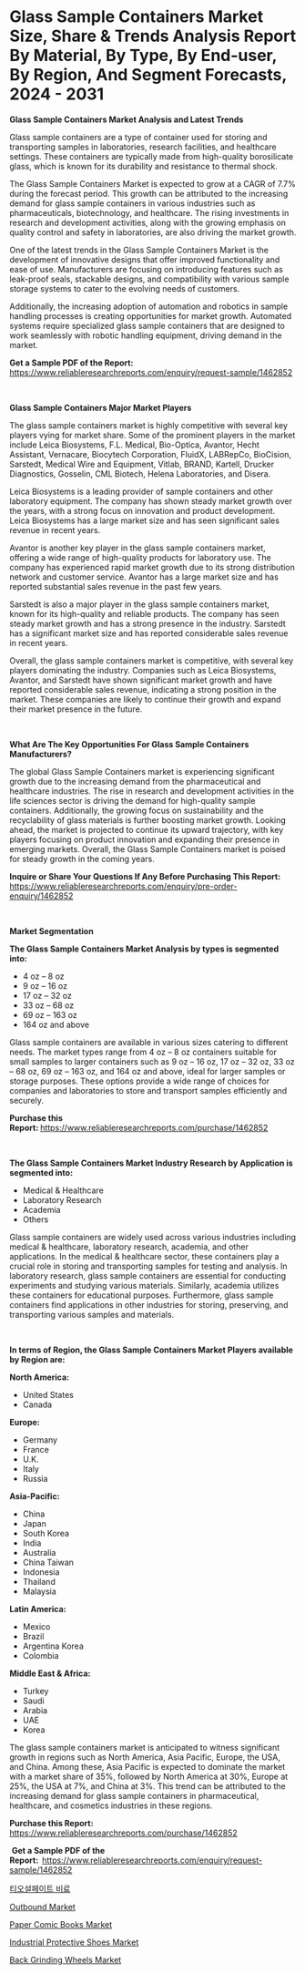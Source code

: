 <p><h1>Glass Sample Containers Market Size, Share & Trends Analysis Report By Material, By Type, By End-user, By Region, And Segment Forecasts, 2024 - 2031</h1></p><p><strong>Glass Sample Containers Market Analysis and Latest Trends</strong></p>
<p><p>Glass sample containers are a type of container used for storing and transporting samples in laboratories, research facilities, and healthcare settings. These containers are typically made from high-quality borosilicate glass, which is known for its durability and resistance to thermal shock.</p><p>The Glass Sample Containers Market is expected to grow at a CAGR of 7.7% during the forecast period. This growth can be attributed to the increasing demand for glass sample containers in various industries such as pharmaceuticals, biotechnology, and healthcare. The rising investments in research and development activities, along with the growing emphasis on quality control and safety in laboratories, are also driving the market growth.</p><p>One of the latest trends in the Glass Sample Containers Market is the development of innovative designs that offer improved functionality and ease of use. Manufacturers are focusing on introducing features such as leak-proof seals, stackable designs, and compatibility with various sample storage systems to cater to the evolving needs of customers.</p><p>Additionally, the increasing adoption of automation and robotics in sample handling processes is creating opportunities for market growth. Automated systems require specialized glass sample containers that are designed to work seamlessly with robotic handling equipment, driving demand in the market.</p></p>
<p><strong>Get a Sample PDF of the Report:&nbsp;</strong> <a href="https://www.reliableresearchreports.com/enquiry/request-sample/1462852">https://www.reliableresearchreports.com/enquiry/request-sample/1462852</a></p>
<p>&nbsp;</p>
<p><strong>Glass Sample Containers Major Market Players</strong></p>
<p><p>The glass sample containers market is highly competitive with several key players vying for market share. Some of the prominent players in the market include Leica Biosystems, F.L. Medical, Bio-Optica, Avantor, Hecht Assistant, Vernacare, Biocytech Corporation, FluidX, LABRepCo, BioCision, Sarstedt, Medical Wire and Equipment, Vitlab, BRAND, Kartell, Drucker Diagnostics, Gosselin, CML Biotech, Helena Laboratories, and Disera.</p><p>Leica Biosystems is a leading provider of sample containers and other laboratory equipment. The company has shown steady market growth over the years, with a strong focus on innovation and product development. Leica Biosystems has a large market size and has seen significant sales revenue in recent years.</p><p>Avantor is another key player in the glass sample containers market, offering a wide range of high-quality products for laboratory use. The company has experienced rapid market growth due to its strong distribution network and customer service. Avantor has a large market size and has reported substantial sales revenue in the past few years.</p><p>Sarstedt is also a major player in the glass sample containers market, known for its high-quality and reliable products. The company has seen steady market growth and has a strong presence in the industry. Sarstedt has a significant market size and has reported considerable sales revenue in recent years.</p><p>Overall, the glass sample containers market is competitive, with several key players dominating the industry. Companies such as Leica Biosystems, Avantor, and Sarstedt have shown significant market growth and have reported considerable sales revenue, indicating a strong position in the market. These companies are likely to continue their growth and expand their market presence in the future.</p></p>
<p>&nbsp;</p>
<p><strong>What Are The Key Opportunities For Glass Sample Containers Manufacturers?</strong></p>
<p><p>The global Glass Sample Containers market is experiencing significant growth due to the increasing demand from the pharmaceutical and healthcare industries. The rise in research and development activities in the life sciences sector is driving the demand for high-quality sample containers. Additionally, the growing focus on sustainability and the recyclability of glass materials is further boosting market growth. Looking ahead, the market is projected to continue its upward trajectory, with key players focusing on product innovation and expanding their presence in emerging markets. Overall, the Glass Sample Containers market is poised for steady growth in the coming years.</p></p>
<p><strong>Inquire or Share Your Questions If Any Before Purchasing This Report:</strong> <a href="https://www.reliableresearchreports.com/enquiry/pre-order-enquiry/1462852">https://www.reliableresearchreports.com/enquiry/pre-order-enquiry/1462852</a></p>
<p>&nbsp;</p>
<p><strong>Market Segmentation</strong></p>
<p><strong>The Glass Sample Containers Market Analysis by types is segmented into:</strong></p>
<p><ul><li>4 oz – 8 oz</li><li>9 oz – 16 oz</li><li>17 oz – 32 oz</li><li>33 oz – 68 oz</li><li>69 oz – 163 oz</li><li>164 oz and above</li></ul></p>
<p><p>Glass sample containers are available in various sizes catering to different needs. The market types range from 4 oz – 8 oz containers suitable for small samples to larger containers such as 9 oz – 16 oz, 17 oz – 32 oz, 33 oz – 68 oz, 69 oz – 163 oz, and 164 oz and above, ideal for larger samples or storage purposes. These options provide a wide range of choices for companies and laboratories to store and transport samples efficiently and securely.</p></p>
<p><strong>Purchase this Report:&nbsp;</strong><a href="https://www.reliableresearchreports.com/purchase/1462852">https://www.reliableresearchreports.com/purchase/1462852</a></p>
<p>&nbsp;</p>
<p><strong>The Glass Sample Containers Market Industry Research by Application is segmented into:</strong></p>
<p><ul><li>Medical & Healthcare</li><li>Laboratory Research</li><li>Academia</li><li>Others</li></ul></p>
<p><p>Glass sample containers are widely used across various industries including medical & healthcare, laboratory research, academia, and other applications. In the medical & healthcare sector, these containers play a crucial role in storing and transporting samples for testing and analysis. In laboratory research, glass sample containers are essential for conducting experiments and studying various materials. Similarly, academia utilizes these containers for educational purposes. Furthermore, glass sample containers find applications in other industries for storing, preserving, and transporting various samples and materials.</p></p>
<p>&nbsp;</p>
<p><strong>In terms of Region, the Glass Sample Containers Market Players available by Region are:</strong></p>
<p>
    <p> <strong> North America: </strong>
        <ul>
            <li>United States</li>
            <li>Canada</li>
        </ul>
        </p> 
    <p> <strong> Europe: </strong>
        <ul>
            <li>Germany</li>
            <li>France</li>
            <li>U.K.</li>
            <li>Italy</li>
            <li>Russia</li>
        </ul>
        </p> 
    <p> <strong> Asia-Pacific: </strong>
        <ul>
            <li>China</li>
            <li>Japan</li>
            <li>South Korea</li>
            <li>India</li>
            <li>Australia</li>
            <li>China Taiwan</li>
            <li>Indonesia</li>
            <li>Thailand</li>
            <li>Malaysia</li>
        </ul>
        </p> 
    <p> <strong> Latin America: </strong>
        <ul>
            <li>Mexico</li>
            <li>Brazil</li>
            <li>Argentina Korea</li>
            <li>Colombia</li>
        </ul>
        </p> 
    <p> <strong> Middle East & Africa: </strong>
        <ul>
            <li>Turkey</li>
            <li>Saudi</li>
            <li>Arabia</li>
            <li>UAE</li>
            <li>Korea</li>
        </ul>
    </p>
    </p>
<p><p>The glass sample containers market is anticipated to witness significant growth in regions such as North America, Asia Pacific, Europe, the USA, and China. Among these, Asia Pacific is expected to dominate the market with a market share of 35%, followed by North America at 30%, Europe at 25%, the USA at 7%, and China at 3%. This trend can be attributed to the increasing demand for glass sample containers in pharmaceutical, healthcare, and cosmetics industries in these regions.</p></p>
<p><strong>Purchase this Report: </strong><a href="https://www.reliableresearchreports.com/purchase/1462852">https://www.reliableresearchreports.com/purchase/1462852</a></p>
<p>&nbsp;<strong>Get a Sample PDF of the Report:&nbsp;&nbsp;</strong><a href="https://www.reliableresearchreports.com/enquiry/request-sample/1462852">https://www.reliableresearchreports.com/enquiry/request-sample/1462852</a></p>
<p><strong></strong></p>
<p><p><a href="https://github.com/vsr06p4p49/Market-Research-Report-List-1/blob/main/43906343654.md">티오설페이트 비료</a></p><p><a href="https://issuu.com/reportprime-2/docs/outbound-market-size-2030.pptx">Outbound Market</a></p><p><a href="https://github.com/CliffMedina6/Market-Research-Report-List-4/blob/main/paper-comic-books-market.md">Paper Comic Books Market</a></p><p><a href="https://github.com/provorikovar/Market-Research-Report-List-3/blob/main/industrial-protective-shoes-market.md">Industrial Protective Shoes Market</a></p><p><a href="https://issuu.com/reportprime-2/docs/back-grinding-wheels-market-size-2030.pptx">Back Grinding Wheels Market</a></p></p>